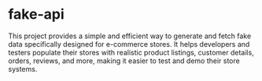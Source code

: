 # fake-api
This project provides a simple and efficient way to generate and fetch fake data specifically designed for e-commerce stores. It helps developers and testers populate their stores with realistic product listings, customer details, orders, reviews, and more, making it easier to test and demo their store systems.
